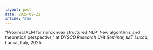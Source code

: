 ```yaml
---
layout: post
date: 2025-09-22
inline: true
---
```


"Proximal ALM for nonconvex structured NLP: New algorithms and theoretical perspective," at *DYSCO Research Unit Seminar, IMT Lucca*, Lucca, Italy, 2025.